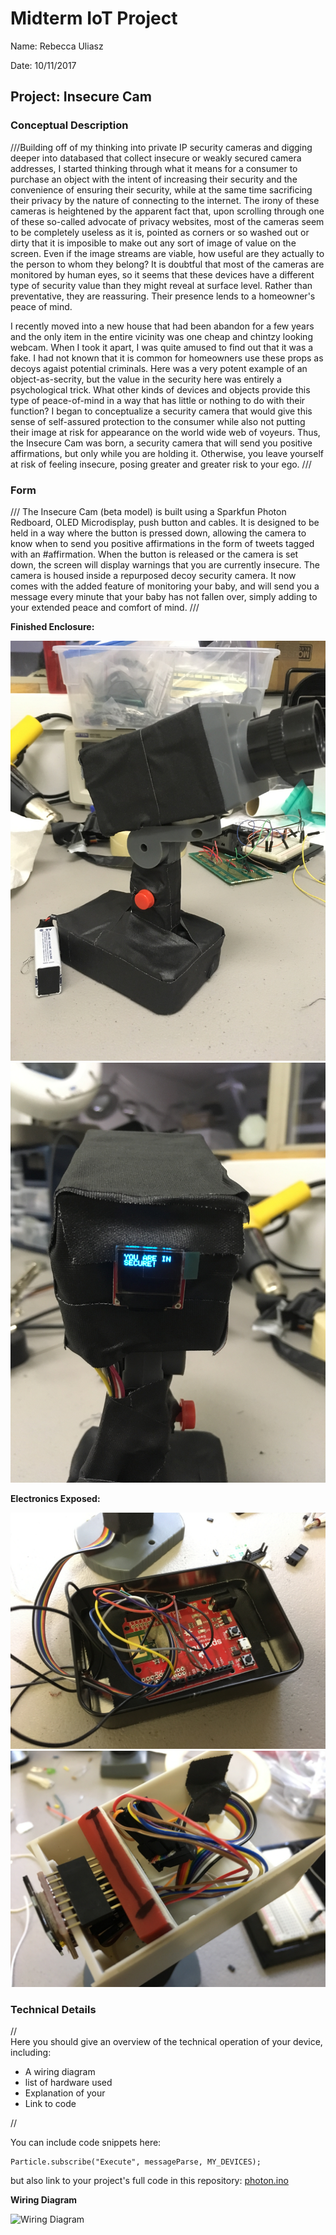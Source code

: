 # Midterm IoT Project

Name: Rebecca Uliasz 

Date: 10/11/2017

## Project: Insecure Cam

### Conceptual Description

///Building off of my thinking into private IP security cameras and digging deeper into databased that collect insecure or weakly secured camera addresses, I started thinking through what it means for a consumer to purchase an object with the intent of increasing their security and the convenience of ensuring their security, while at the same time sacrificing their privacy by the nature of connecting to the internet. The irony of these cameras is heightened by the apparent fact that, upon scrolling through one of these so-called advocate of privacy websites, most of the cameras seem to be completely useless as it is, pointed as corners or so washed out or dirty that it is imposible to make out any sort of image of value on the screen. Even if the image streams are viable, how useful are they actually to the person to whom they belong? It is doubtful that most of the cameras are monitored by human eyes, so it seems that these devices have a different type of security value than they might reveal at surface level. Rather than preventative, they are reassuring. Their presence lends to a homeowner's peace of mind. 

I recently moved into a new house that had been abandon for a few years and the only item in the entire vicinity was one cheap and chintzy looking webcam. When I took it apart, I was quite amused to find out that it was a fake. I had not known that it is common for homeowners use these props as decoys agaist potential criminals. Here was a very potent example of an object-as-secrity, but the value in the security here was entirely a psychological trick. What other kinds of devices and objects provide this type of peace-of-mind in a way that has little or nothing to do with their function? I began to conceptualize a security camera that would give this sense of self-assured protection to the consumer while also not putting their image at risk for appearance on the world wide web of voyeurs. Thus, the Insecure Cam was born, a security camera that will send you positive affirmations, but only while you are holding it. Otherwise, you leave yourself at risk of feeling insecure, posing greater and greater risk to your ego. ///

### Form

/// The Insecure Cam (beta model) is built using a Sparkfun Photon Redboard, OLED Microdisplay, push button and cables. It is designed to be held in a way where the button is pressed down, allowing the camera to know when to send you positive affirmations in the form of tweets tagged with an #affirmation. When the button is released or the camera is set down, the screen will display warnings that you are currently insecure. The camera is housed inside a repurposed decoy security camera. It now comes with the added feature of monitoring your baby, and will send you a message every minute that your baby has not fallen over, simply adding to your extended peace and comfort of mind.  ///

**Finished Enclosure:**

![Finished Enclosure](outside1.JPG)
![Finished Enclosure2](outside2.JPG)

**Electronics Exposed:**

![Enclosure with electronics exposed](wiring1.JPG)
![Enclosure with electronics exposed2](wiring2.JPG)

### Technical Details
//   
Here you should give an overview of the technical operation of your device, including:
* A wiring diagram
* list of hardware used
* Explanation of your
* Link to code   

//

You can include code snippets here:

```
Particle.subscribe("Execute", messageParse, MY_DEVICES);
```

but also link to your project's full code in this repository:  [photon.ino](photon.ino)

**Wiring Diagram**

![Wiring Diagram](WiringDiagram.png)
